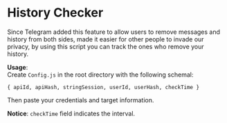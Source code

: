 # History Checker

Since Telegram added this feature to allow users to remove messages and history  from both sides, made it easier for other people to invade our privacy, by using this script you can track the ones who remove your history.

**Usage**:
<br/>
Create `Config.js` in the root directory with the following schemal:

`{
apiId,
apiHash,
stringSession,
userId,
userHash,
checkTime
}`

Then paste your credentials and target information.

**Notice**: `checkTime` field indicates the interval.
